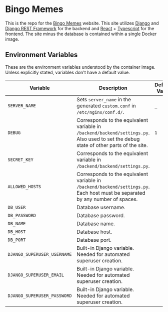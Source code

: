 # Bingo Memes

This is the repo for the [Bingo Memes](https://bingomemes.com) website. This site utilizes [Django](https://www.djangoproject.com/) and [Django REST Framework](https://www.django-rest-framework.org/) for the backend and [React](https://reactjs.org/) + [Typescript](https://www.typescriptlang.org/) for the frontend. The site minus the database is contained within a single Docker image.

## Environment Variables

These are the environment variables understood by the container image. Unless explicitly stated, variables don't have a default value.

| Variable | Description | Default Value |
|---|---|---|
| `SERVER_NAME` | Sets `server_name` in the generated `custom.conf` in `/etc/nginx/conf.d/`. |`_`|
| `DEBUG` | Corresponds to the equivalent variable in `/backend/backend/settings.py`. Also used to set the debug state of other parts of the site. |`1`|
| `SECRET_KEY` | Corresponds to the equivalent variable in `/backend/backend/settings.py`. |
| `ALLOWED_HOSTS` | Corresponds to the equivalent variable in `/backend/backend/settings.py`. Each host must be separated by any number of spaces. |
| `DB_USER` | Database username. |
| `DB_PASSWORD` | Database password. |
| `DB_NAME` | Database name. |
| `DB_HOST` | Database host. |
| `DB_PORT` | Database port. |
| `DJANGO_SUPERUSER_USERNAME` | Built-in Django variable. Needed for automated superuser creation. |
| `DJANGO_SUPERUSER_EMAIL` | Built-in Django variable. Needed for automated superuser creation. |
| `DJANGO_SUPERUSER_PASSWORD` | Built-in Django variable. Needed for automated superuser creation. |

